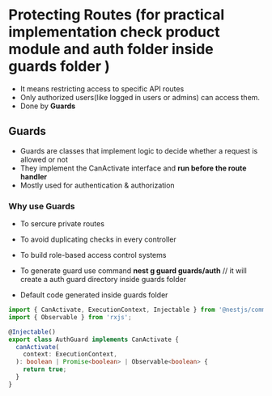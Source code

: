 
# Protecting Routes (for practical implementation check product module and auth folder inside guards folder )

- It means restricting access to specific API routes
- Only authorized users(like logged in users or admins) can access them.
- Done by **Guards**

## Guards
- Guards are classes that implement logic to decide whether a request is allowed or not
- They implement the CanActivate interface and **run before the route handler**
- Mostly used for authentication & authorization 

### Why use Guards
- To sercure private routes
- To avoid duplicating checks in every controller
- To build role-based access control systems

- To generate guard use command **nest g guard guards/auth**  // it will create a auth guard directory inside guards folder 

- Default code generated inside guards folder 
```ts
import { CanActivate, ExecutionContext, Injectable } from '@nestjs/common';
import { Observable } from 'rxjs';

@Injectable()
export class AuthGuard implements CanActivate {
  canActivate(
    context: ExecutionContext,
  ): boolean | Promise<boolean> | Observable<boolean> {
    return true;
  }
}

```

